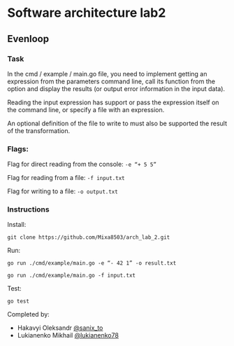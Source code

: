 # Software architecture lab2
## Evenloop

### Task

In the cmd / example / main.go file, you need to implement getting an expression from the parameters
command line, call its function from the option and display the results (or
output error information in the input data).

Reading the input expression has
support or pass the expression itself on the command line,
or specify a file with an expression. 

An optional definition of the file to write to must also be supported
the result of the transformation.

### Flags:
Flag for direct reading from the console:
` -e “+ 5 5” `

Flag for reading from a file:
`-f input.txt`

Flag for writing to a file:
`-o output.txt`

### Instructions
  
Install:
```
git clone https://github.com/Mixa8503/arch_lab_2.git
```
Run:
```
go run ./cmd/example/main.go -e “- 42 1” -o result.txt
```
```
go run ./cmd/example/main.go -f input.txt
```
Test:
```
go test
```

Completed by:
- Hakavyi Oleksandr [@sanix_to](https://t.me/sanix_to)
- Lukianenko Mikhail [@lukianenko78](https://t.me/lukianenko78)

